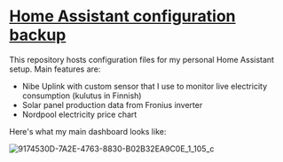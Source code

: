 # [Home Assistant configuration backup](https://www.home-assistant.io)
This repository hosts configuration files for my personal Home Assistant setup. Main features are:
- Nibe Uplink with custom sensor that I use to monitor live electricity consumption (kulutus in Finnish)
- Solar panel production data from Fronius inverter
- Nordpool electricity price chart

Here's what my main dashboard looks like:

![9174530D-7A2E-4763-8830-B02B32EA9C0E_1_105_c](https://user-images.githubusercontent.com/108755/201996965-14b92c0e-6140-4991-a171-f02b5a0db6ff.jpeg)
